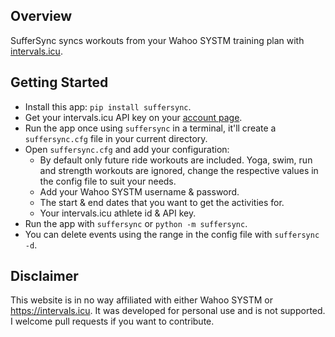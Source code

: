 ## Overview
SufferSync syncs workouts from your Wahoo SYSTM training plan with [intervals.icu](https://intervals.icu).

## Getting Started
- Install this app: `pip install suffersync`.
- Get your intervals.icu API key on your [account page](https://intervals.icu/settings).
- Run the app once using `suffersync` in a terminal, it'll create a `suffersync.cfg` file in your current directory.
- Open `suffersync.cfg` and add your configuration:
    - By default only future ride workouts are included. Yoga, swim, run and strength workouts are ignored, change the respective values in the config file to suit your needs.
    - Add your Wahoo SYSTM username & password.
    - The start & end dates that you want to get the activities for.
    - Your intervals.icu athlete id & API key.
- Run the app with `suffersync` or `python -m suffersync`.
- You can delete events using the range in the config file with `suffersync -d`.

## Disclaimer
This website is in no way affiliated with either Wahoo SYSTM or https://intervals.icu. It was developed for personal use and is not supported. I welcome pull requests if you want to contribute.